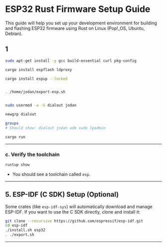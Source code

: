 # ESP32 Rust Firmware Setup Guide

This guide will help you set up your development environment for building and flashing ESP32 firmware using Rust on Linux (Pop!_OS, Ubuntu, Debian).



## 1

```sh
sudo apt-get install -y gcc build-essential curl pkg-config

cargo install espflash ldproxy

cargo install espup --locked


. /home/jodan/export-esp.sh


sudo usermod -a -G dialout jodan

newgrp dialout

groups
# Should show: dialout jodan adm sudo lpadmin

cargo run


```

---



### c. Verify the toolchain

```sh
rustup show
```
- You should see a toolchain called `esp`.

---

## 5. ESP-IDF (C SDK) Setup (Optional)

Some crates (like `esp-idf-sys`) will automatically download and manage ESP-IDF. If you want to use the C SDK directly, clone and install it:

```sh
git clone --recursive https://github.com/espressif/esp-idf.git
cd esp-idf
./install.sh esp32
. ./export.sh
```

---

